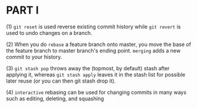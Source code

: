 # PART I

(1) `git reset` is used reverse existing commit history while `git revert` is used to undo changes on a branch.

(2) When you do `rebase` a feature branch onto master, you move the base of the feature branch to master branch's ending point. `merging` adds a new commit to your history.

(3) `git stash pop` throws away the (topmost, by default) stash after applying it, whereas `git stash apply` leaves it in the stash list for possible later reuse (or you can then git stash drop it).

(4) `interactive` rebasing can be used for changing commits in many ways such as editing, deleting, and squashing

